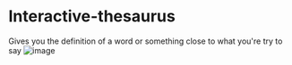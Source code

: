 # Interactive-thesaurus
Gives you the definition of a word or something close to what you're try to say
![image](https://user-images.githubusercontent.com/57652233/123557057-93f4b280-d743-11eb-9546-fba74353e5cc.png)
